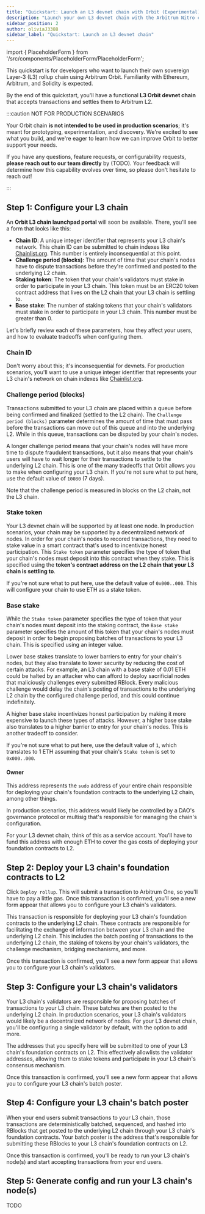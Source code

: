 ```yaml
---
title: "Quickstart: Launch an L3 devnet chain with Orbit (Experimental)"
description: "Launch your own L3 devnet chain with the Arbitrum Nitro codebase's new license. Settle to Arbitrum's L2 chains via bridge contracts on the underlying L2 chain (One or Nova). No need for permission from the Arbitrum DAO or Offchain Labs to create your L3. Modify the Nitro codebase freely for your L3. Stay tuned for more information."
sidebar_position: 2
author: oliviaJ3388
sidebar_label: "Quickstart: Launch an L3 devnet chain"
---
```


import { PlaceholderForm } from '/src/components/PlaceholderForm/PlaceholderForm';

<!-- import PublicPreviewBannerPartial from '../partials/_public-preview-banner-partial.md'; 

<PublicPreviewBannerPartial /> -->

This quickstart is for developers who want to launch their own sovereign Layer-3 (L3) rollup chain using Arbitrum Orbit. Familiarity with Ethereum, Arbitrum, and Solidity is expected.

<!-- If you're new to Arbitrum or Arbitrum Orbit, consider reviewing [A gentle introduction to Arbitrum Orbit](./orbit-gentle-introduction.md) before proceeding. -->

By the end of this quickstart, you'll have a functional **L3 Orbit devnet chain** that accepts transactions and settles them to Arbitrum L2.

:::caution NOT FOR PRODUCTION SCENARIOS

Your Orbit chain **is not intended to be used in production scenarios**; it's meant for prototyping, experimentation, and discovery. We're excited to see what you build, and we're eager to learn how we can improve Orbit to better support your needs.

If you have any questions, feature requests, or configurability requests, **please reach out to our team directly** by (TODO). Your feedback will determine how this capability evolves over time, so please don't hesitate to reach out!

:::


## Step 1: Configure your L3 chain

An **Orbit L3 chain launchpad portal** will soon be available. There, you'll see a form that looks like this:

<PlaceholderForm id="foo" inputs="Chain ID, Challenge period, Staking token (0x... address), Base stake" />

- **Chain ID**: A unique integer identifier that represents your L3 chain's network. This chain ID can be submitted to chain indexes like [Chainlist.org](http://chainlist.org). This number is entirely inconsequential at this point.
- **Challenge period (blocks)**: The amount of time that your chain's nodes have to dispute transactions before they're confirmed and posted to the underlying L2 chain.
- **Staking token**: The token that your chain's validators must stake in order to participate in your L3 chain. This token must be an <a data-quicklook-from='erc-20-token'>ERC20</a> token contract address that lives on the L2 chain that your L3 chain is settling to.
- **Base stake**: The number of staking tokens that your chain's validators must stake in order to participate in your L3 chain. This number must be greater than 0.

Let's briefly review each of these parameters, how they affect your users, and how to evaluate tradeoffs when configuring them.

### Chain ID

Don't worry about this; it's inconsequential for devnets. For production scenarios, you'll want to use a unique integer identifier that represents your L3 chain's network on chain indexes like [Chainlist.org](http://chainlist.org).


### Challenge period (blocks)

Transactions submitted to your L3 chain are placed within a queue before being confirmed and finalized (settled to the L2 chain). The `Challenge period (blocks)` parameter determines the amount of time that must pass before the transactions can move out of this queue and into the underlying L2. While in this queue, transactions can be disputed by your chain's nodes.

A longer challenge period means that your chain's nodes will have more time to dispute fraudulent transactions, but it also means that your chain's users will have to wait longer for their transactions to settle to the underlying L2 chain. This is one of the many tradeoffs that Orbit allows you to make when configuring your L3 chain. If you're not sure what to put here, use the default value of `10080` (7 days).

Note that the challenge period is measured in blocks on the L2 chain, not the L3 chain.


### Stake token

Your L3 devnet chain will be supported by at least one node. In production scenarios, your chain may be supported by a decentralized network of nodes. In order for your chain's nodes to recored transactions, they need to stake value in a smart contract that's used to incentivize honest participation. This `Stake token` parameter specifies the type of token that your chain's nodes must deposit into this contract when they stake. This is specified using the **token's contract address on the L2 chain that your L3 chain is settling to**.

If you're not sure what to put here, use the default value of `0x000..000`. This will configure your chain to use ETH as a stake token.


### Base stake

While the `Stake token` parameter specifies the type of token that your chain's nodes must deposit into the staking contract, the `Base stake` parameter specifies the amount of this token that your chain's nodes must deposit in order to begin proposing batches of transactions to your L3 chain. This is specified using an integer value.

Lower base stakes translate to lower barriers to entry for your chain's nodes, but they also translate to lower security by reducing the cost of certain attacks. For example, an L3 chain with a base stake of 0.01 ETH could be halted by an attacker who can afford to deploy sacrificial nodes that maliciously challenges every submitted RBlock. Every malicious challenge would delay the chain's posting of transactions to the underlying L2 chain by the configured challenge period, and this could continue indefinitely.

A higher base stake incentivizes honest participation by making it more expensive to launch these types of attacks. However, a higher base stake also translates to a higher barrier to entry for your chain's nodes. This is another tradeoff to consider.

If you're not sure what to put here, use the default value of `1`, which translates to 1 ETH assuming that your chain's `Stake token` is set to `0x000..000`.


#### Owner

This address represents the `sudo` address of your entire chain responsible for deploying your chain's foundation contracts to the underlying L2 chain, among other things. 

In production scenarios, this address would likely be controlled by a DAO's governance protocol or multisig that's responsible for managing the chain's configuration.

For your L3 devnet chain, think of this as a service account. You'll have to fund this address with enough ETH to cover the gas costs of deploying your foundation contracts to L2.


## Step 2: Deploy your L3 chain's foundation contracts to L2

Click `Deploy rollup`. This will submit a transaction to Arbitrum One, so you'll have to pay a little gas. Once this transaction is confirmed, you'll see a new form appear that allows you to configure your L3 chain's validators.

This transaction is responsible for deploying your L3 chain's foundation contracts to the underlying L2 chain. These contracts are responsible for facilitating the exchange of information between your L3 chain and the underlying L2 chain. This includes the batch posting of transactions to the underlying L2 chain, the staking of tokens by your chain's validators, the challenge mechanism, bridging mechanisms, and more.

Once this transaction is confirmed, you'll see a new form appear that allows you to configure your L3 chain's validators.


## Step 3: Configure your L3 chain's validators

Your L3 chain's validators are responsible for proposing batches of transactions to your L3 chain. These batches are then posted to the underlying L2 chain. In production scenarios, your L3 chain's validators would likely be a decentralized network of nodes. For your L3 devnet chain, you'll be configuring a single validator by default, with the option to add more.

The addresses that you specify here will be submitted to one of your L3 chain's foundation contracts on L2. This effectively allowlists the validator addresses, allowing them to stake tokens and participate in your L3 chain's consensus mechanism.

Once this transaction is confirmed, you'll see a new form appear that allows you to configure your L3 chain's batch poster.


## Step 4: Configure your L3 chain's batch poster

When your end users submit transactions to your L3 chain, those transactions are deterministically batched, sequenced, and hashed into RBlocks that get posted to the underlying L2 chain through your L3 chain's foundation contracts. Your batch poster is the address that's responsible for submitting these RBlocks to your L3 chain's foundation contracts on L2.

Once this transaction is confirmed, you'll be ready to run your L3 chain's node(s) and start accepting transactions from your end users.


## Step 5: Generate config and run your L3 chain's node(s)

TODO